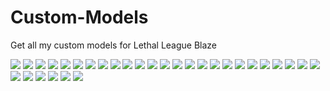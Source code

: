 # Custom-Models
Get all my custom models for Lethal League Blaze

<img src="Cactuar/Workfiles/Render.png">

<img src="Evileye/Workfiles/Render.png">

<img src="Jimi Hendice/Workfiles/Render.png">

<img src="Phantom of The Opera/Workfiles/Render.png">

<img src="Sbire/Workfiles/Render.png">

<img src="Sir Greed/Workfiles/Render.png">

<img src="Sunglasses Jet/Workfiles/Render.png">

<img src="Zato/Workfiles/Render.png">

<img src="Doctor Liche/Workfiles/Render.png">

<img src="Lemongrab/Workfiles/Render.png">

<img src="Momonga/Workfiles/Render.png">

<img src="Candy O'Lantern/Workfiles/Render.png">

<img src="Ashes&Dust/Workfiles/Render.png">

<img src="Valkyrie/Workfiles/Render.png">

<img src="Doom Slayer/Workfiles/Render.png">

<img src="Xi/Workfiles/Render.png">

<img src="Zodd/Workfiles/Render.png">

<img src="Noise Clone - Dark Blood/Render.gif">

<img src="Sonata Ribbons/Workfiles/Render.png">

<img src="Candyman YV Head/Workfiles/Render.png">

<img src="Toxic Crown/Workfiles/Render.png">

<img src="Sombrero Switch/Workfiles/Render.png">

<img src="Bump/Workfiles/Render1.png">
<img src="Bump/Workfiles/Render2.png">
<img src="Bump/Workfiles/Render3.png">

<img src="Toxic Power Glove/Workfiles/Render.png">

<img src="Candyman Crown/Workfiles/Render.png">

<img src="D.s.m/Workfiles/Render.png">

<img src="Mazda MX-5 NA/Workfiles/Render.png">

<img src="Technoblade/Workfiles/Render.png">

<img src="Neco-Arc/Workfiles/Render.png">

